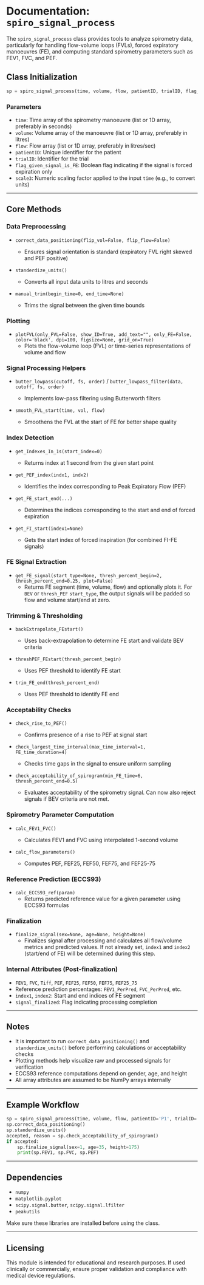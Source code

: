 # Documentation: `spiro_signal_process`

The `spiro_signal_process` class provides tools to analyze spirometry data, particularly for handling flow-volume loops (FVLs), forced expiratory manoeuvres (FE), and computing standard spirometry parameters such as FEV1, FVC, and PEF.

## Class Initialization

```python
sp = spiro_signal_process(time, volume, flow, patientID, trialID, flag_given_signal_is_FE, scale3)
```

### Parameters

- `time`: Time array of the spirometry manoeuvre (list or 1D array, preferably in seconds)
- `volume`: Volume array of the manoeuvre (list or 1D array, preferably in litres)
- `flow`: Flow array (list or 1D array, preferably in litres/sec)
- `patientID`: Unique identifier for the patient
- `trialID`: Identifier for the trial
- `flag_given_signal_is_FE`: Boolean flag indicating if the signal is forced expiration only
- `scale3`: Numeric scaling factor applied to the input `time` (e.g., to convert units)

---

## Core Methods

### Data Preprocessing

- `correct_data_positioning(flip_vol=False, flip_flow=False)`
  - Ensures signal orientation is standard (expiratory FVL right skewed and PEF positive)

- `standerdize_units()`
  - Converts all input data units to litres and seconds

- `manual_trim(begin_time=0, end_time=None)`
  - Trims the signal between the given time bounds

### Plotting

- `plotFVL(only_FVL=False, show_ID=True, add_text="", only_FE=False, color='black', dpi=100, figsize=None, grid_on=True)`
  - Plots the flow-volume loop (FVL) or time-series representations of volume and flow

### Signal Processing Helpers

- `butter_lowpass(cutoff, fs, order)` / `butter_lowpass_filter(data, cutoff, fs, order)`
  - Implements low-pass filtering using Butterworth filters

- `smooth_FVL_start(time, vol, flow)`
  - Smoothens the FVL at the start of FE for better shape quality

### Index Detection

- `get_Indexes_In_1s(start_index=0)`
  - Returns index at 1 second from the given start point

- `get_PEF_index(indx1, indx2)`
  - Identifies the index corresponding to Peak Expiratory Flow (PEF)

- `get_FE_start_end(...)`
  - Determines the indices corresponding to the start and end of forced expiration

- `get_FI_start(index1=None)`
  - Gets the start index of forced inspiration (for combined FI-FE signals)

### FE Signal Extraction

- `get_FE_signal(start_type=None, thresh_percent_begin=2, thresh_percent_end=0.25, plot=False)`
  - Returns FE segment (time, volume, flow) and optionally plots it. For `BEV` or `thresh_PEF` `start_type`, the output signals will be padded so flow and volume start/end at zero.

### Trimming & Thresholding

- `backExtrapolate_FEstart()`
  - Uses back-extrapolation to determine FE start and validate BEV criteria

- `threshPEF_FEstart(thresh_percent_begin)`
  - Uses PEF threshold to identify FE start

- `trim_FE_end(thresh_percent_end)`
  - Uses PEF threshold to identify FE end

### Acceptability Checks

- `check_rise_to_PEF()`
  - Confirms presence of a rise to PEF at signal start

- `check_largest_time_interval(max_time_interval=1, FE_time_duration=4)`
  - Checks time gaps in the signal to ensure uniform sampling

- `check_acceptability_of_spirogram(min_FE_time=6, thresh_percent_end=0.5)`
  - Evaluates acceptability of the spirometry signal. Can now also reject signals if BEV criteria are not met.

### Spirometry Parameter Computation

- `calc_FEV1_FVC()`
  - Calculates FEV1 and FVC using interpolated 1-second volume

- `calc_flow_parameters()`
  - Computes PEF, FEF25, FEF50, FEF75, and FEF25-75

### Reference Prediction (ECCS93)

- `calc_ECCS93_ref(param)`
  - Returns predicted reference value for a given parameter using ECCS93 formulas

### Finalization

- `finalize_signal(sex=None, age=None, height=None)`
  - Finalizes signal after processing and calculates all flow/volume metrics and predicted values. If not already set, `index1` and `index2` (start/end of FE) will be determined during this step.

### Internal Attributes (Post-finalization)

- `FEV1`, `FVC`, `Tiff`, `PEF`, `FEF25`, `FEF50`, `FEF75`, `FEF25_75`
- Reference prediction percentages: `FEV1_PerPred`, `FVC_PerPred`, etc.
- `index1`, `index2`: Start and end indices of FE segment
- `signal_finalized`: Flag indicating processing completion

---

## Notes

- It is important to run `correct_data_positioning()` and `standerdize_units()` before performing calculations or acceptability checks
- Plotting methods help visualize raw and processed signals for verification
- ECCS93 reference computations depend on gender, age, and height
- All array attributes are assumed to be NumPy arrays internally

---

## Example Workflow

```python
sp = spiro_signal_process(time, volume, flow, patientID='P1', trialID='T1', flag_given_signal_is_FE=False, scale3=1.0)
sp.correct_data_positioning()
sp.standerdize_units()
accepted, reason = sp.check_acceptability_of_spirogram()
if accepted:
    sp.finalize_signal(sex=1, age=35, height=175)
    print(sp.FEV1, sp.FVC, sp.PEF)
```

---

## Dependencies

- `numpy`
- `matplotlib.pyplot`
- `scipy.signal.butter`, `scipy.signal.lfilter`
- `peakutils`

Make sure these libraries are installed before using the class.

---

## Licensing

This module is intended for educational and research purposes. If used clinically or commercially, ensure proper validation and compliance with medical device regulations.
